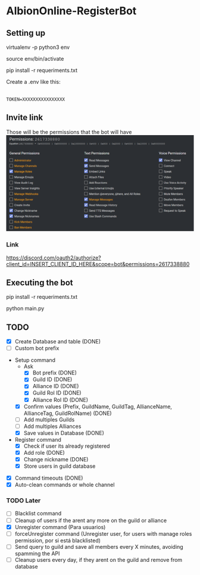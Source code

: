 # AlbionOnline-RegisterBot

## Setting up

virtualenv -p python3 env

source env/bin/activate

pip install -r requeriments.txt

Create a .env like this:

```env

TOKEN=XXXXXXXXXXXXXXXX

```

## Invite link

Those will be the permissions that the bot will have
![Permissions](./images/permissions_link.png)

### Link

<https://discord.com/oauth2/authorize?client_id=INSERT_CLIENT_ID_HERE&scope=bot&permissions=2617338880>

## Executing the bot

pip install -r requeriments.txt

python main.py

## TODO

- [X] Create Database and table (DONE)
- [ ] Custom bot prefix
- Setup command
  - Ask
    - [X] Bot prefix (DONE)
    - [X] Guild ID (DONE)
    - [X] Alliance ID (DONE)
    - [X] Guild Rol ID (DONE)
    - [X] Alliance Rol ID (DONE)
  - [X] Confirm values (Prefix, GuildName, GuildTag, AllianceName, AllianceTag, GuildRolName) (DONE)
  - [ ] Add multiples Guilds
  - [ ] Add multiples Alliances
  - [X] Save values in Database (DONE)
- Register command
  - [X] Check if user its already registered
  - [X] Add role (DONE)
  - [X] Change nickname (DONE)
  - [X] Store users in guild database
- [X] Command timeouts (DONE)
- [X] Auto-clean commands or whole channel

### TODO Later

- [ ] Blacklist command
- [ ] Cleanup of users if the arent any more on the guild or alliance
- [X] Unregister command (Para usuarios)
- [ ] forceUnregister command (Unregister user, for users with manage roles permission, por si está blacklisted)
- [ ] Send query to guild and save all members every X minutes, avoiding spamming the API
- [ ] Cleanup users every day, if they arent on the guild and remove from database
